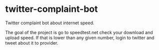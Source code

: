 # twitter-complaint-bot
Twitter complaint bot about internet speed.


The goal of the project is go to speedtest.net check your download and upload speed. If that is lower than any given number, login to twitter and tweet about it to provider. 
